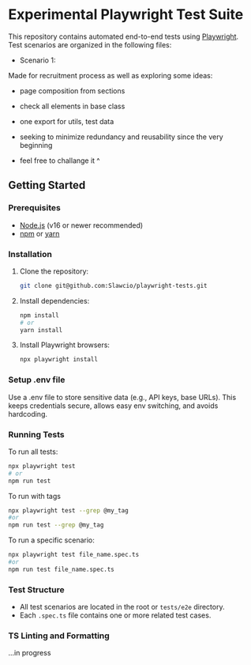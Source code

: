 # Experimental Playwright Test Suite

This repository contains automated end-to-end tests using [Playwright](https://playwright.dev/).  
Test scenarios are organized in the following files:

- Scenario 1: 

Made for recruitment process as well as exploring some ideas:
- page composition from sections
- check all elements in base class
- one export for utils, test data
- seeking to minimize redundancy and reusability since the very beginning

- feel free to challange it ^

## Getting Started

### Prerequisites

- [Node.js](https://nodejs.org/) (v16 or newer recommended)
- [npm](https://www.npmjs.com/) or [yarn](https://yarnpkg.com/)

### Installation

1. Clone the repository:
   ```sh
   git clone git@github.com:Slawcio/playwright-tests.git
2. Install dependencies:
   ```sh
   npm install
   # or
   yarn install
   ```

3. Install Playwright browsers:
   ```sh
   npx playwright install
   ```
### Setup .env file

Use a .env file to store sensitive data (e.g., API keys, base URLs).
This keeps credentials secure, allows easy env switching, and avoids hardcoding.

### Running Tests

To run all tests:
```sh
npx playwright test
# or
npm run test
```

To run with tags
```sh
npx playwright test --grep @my_tag
#or
npm run test --grep @my_tag
```

To run a specific scenario:
```sh
npx playwright test file_name.spec.ts
#or
npm run test file_name.spec.ts
```

### Test Structure

- All test scenarios are located in the root or `tests/e2e` directory.
- Each `.spec.ts` file contains one or more related test cases.

### TS Linting and Formatting

...in progress
